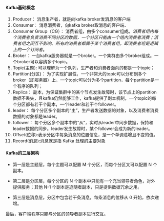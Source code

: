 #### Kafka基础概念
1. Producer： 消息生产者，就是向kafka broker发消息的客户端
2. Consumer： 消息消费者，向kafka broker取消息的客户端、
3. Consumer Group（CG）： 消费者组，由多个consumer组成。*消费者组内每个消费者负责消费不同分区的数据，一个分区只能由一个组内消费者消费；消费者组之间互不影响。*所有的消费者都属于某个消费者组，即*消费者组是逻辑上的一个订阅者*。
4. Broker： 一台kafka服务器就是一个broker。一个集群由多个broker组成。一个broker可以容纳多个topic。
5. Topic(主题): 可以理解为一个队列，生产者和消费者面向的都是一个topic；
6. Partition(分区)： 为了实现扩展性，一个非常大的topic可以分布到多个broker（即服务器）上，一个topic可以分为多个partition，每个partition是一个有序的队列；
7. Replica： 副本，为保证集群中的某个节点发生故障时，该节点上的partition数据不丢失，且kafka仍然能够工作，kafka提供了副本机制，一个topic的每个分区都有若干个副本，一个leader和若干个follower。
8. leader： 每个分区多个副本的“主”，生产者发送数据的对象，以及消费者消费数据的对象都是leader。
9. follower： 每个分区多个副本中的“从”，实时从leader中同步数据，保持和leader数据的同步。leader发生故障时，某个follower会成为新的leader。
10. Offset(位移):表示分区中每条消息的位置信息，是一个单调递增且不变的值。
11. Record(消息):消息就是指 Kafka 处理的主要对象

#### Kafka的三层架构

- 第一层是主题层，每个主题可以配置 M 个分区，而每个分区又可以配置 N 个副本。

- 第二层是分区层，每个分区的 N 个副本中只能有一个充当领导者角色，对外提供服务；其他 N-1 个副本是追随者副本，只是提供数据冗余之用。

- 第三层是消息层，分区中包含若干条消息，每条消息的位移从 0 开始，依次递增。

最后，客户端程序只能与分区的领导者副本进行交互。

